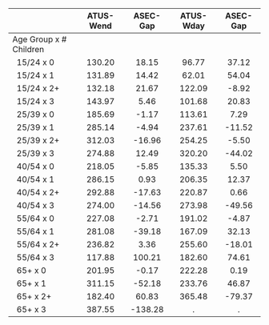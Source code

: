
|                      |    ATUS-Wend |     ASEC-Gap |    ATUS-Wday |     ASEC-Gap |
| -------------------- | :----------: | :----------: | :----------: | :----------: |
| Age Group x # Children |              |              |              |              |
| &nbsp;&nbsp;15/24 x 0 |       130.20 |        18.15 |        96.77 |        37.12 |
| &nbsp;&nbsp;15/24 x 1 |       131.89 |        14.42 |        62.01 |        54.04 |
| &nbsp;&nbsp;15/24 x 2+ |       132.18 |        21.67 |       122.09 |        -8.92 |
| &nbsp;&nbsp;15/24 x 3 |       143.97 |         5.46 |       101.68 |        20.83 |
| &nbsp;&nbsp;25/39 x 0 |       185.69 |        -1.17 |       113.61 |         7.29 |
| &nbsp;&nbsp;25/39 x 1 |       285.14 |        -4.94 |       237.61 |       -11.52 |
| &nbsp;&nbsp;25/39 x 2+ |       312.03 |       -16.96 |       254.25 |        -5.50 |
| &nbsp;&nbsp;25/39 x 3 |       274.88 |        12.49 |       320.20 |       -44.02 |
| &nbsp;&nbsp;40/54 x 0 |       218.05 |        -5.85 |       135.33 |         5.50 |
| &nbsp;&nbsp;40/54 x 1 |       286.15 |         0.93 |       206.35 |        12.37 |
| &nbsp;&nbsp;40/54 x 2+ |       292.88 |       -17.63 |       220.87 |         0.66 |
| &nbsp;&nbsp;40/54 x 3 |       274.00 |       -14.56 |       273.98 |       -49.56 |
| &nbsp;&nbsp;55/64 x 0 |       227.08 |        -2.71 |       191.02 |        -4.87 |
| &nbsp;&nbsp;55/64 x 1 |       281.08 |       -39.18 |       167.09 |        32.13 |
| &nbsp;&nbsp;55/64 x 2+ |       236.82 |         3.36 |       255.60 |       -18.01 |
| &nbsp;&nbsp;55/64 x 3 |       117.88 |       100.21 |       182.60 |        74.61 |
| &nbsp;&nbsp;65+ x 0  |       201.95 |        -0.17 |       222.28 |         0.19 |
| &nbsp;&nbsp;65+ x 1  |       311.15 |       -52.18 |       233.76 |        46.87 |
| &nbsp;&nbsp;65+ x 2+ |       182.40 |        60.83 |       365.48 |       -79.37 |
| &nbsp;&nbsp;65+ x 3  |       387.55 |      -138.28 |            . |            . |

